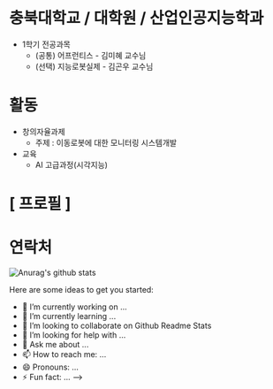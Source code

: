 # 충북대학교 / 대학원 / 산업인공지능학과
- 1학기 전공과목 
  - (공통) 어프런티스 - 김미혜 교수님
  - (선택) 지능로봇실제 - 김곤우 교수님

# 활동
- 창의자율과제
  - 주제 : 이동로봇에 대한 모니터링 시스템개발
- 교육
  - AI 고급과정(시각지능)

# [ 프로필 ]

# 연락처


![Anurag's github stats](https://github-readme-stats.vercel.app/api?username=dmlim)


Here are some ideas to get you started:

- 🔭 I’m currently working on ...
- 🌱 I’m currently learning ...
- 👯 I’m looking to collaborate on Github Readme Stats
- 🤔 I’m looking for help with ...
- 💬 Ask me about ...
- 📫 How to reach me: ...
- 😄 Pronouns: ...
- ⚡ Fun fact: ...
-->
